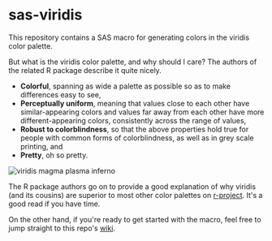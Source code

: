 # sas-viridis
This repository contains a SAS macro for generating colors in the viridis color palette.

But what is the viridis color palette, and why should I care? The authors of the related R package describe it quite nicely. 

* **Colorful**, spanning as wide a palette as possible so as to make differences easy to see,
* **Perceptually uniform**, meaning that values close to each other have similar-appearing colors and values far away from each other have more different-appearing colors, consistently across the range of values,
* **Robust to colorblindness**, so that the above properties hold true for people with common forms of colorblindness, as well as in grey scale printing, and
* **Pretty**, oh so pretty.

![viridis magma plasma inferno](https://github.com/RhoInc/sas-viridis/blob/master/img/viridis_magma_plasma_inferno.png)

The R package authors go on to provide a good explanation of why viridis (and its cousins) are superior to most other color palettes on [r-project](https://cran.r-project.org/web/packages/viridis/vignettes/intro-to-viridis.html). It's a good read if you have time. 

On the other hand, if you're ready to get started with the macro, feel free to jump straight to this repo's [wiki](https://github.com/RhoInc/sas-viridis/wiki).
